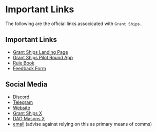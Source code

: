 # Important Links

The following are the official links associcated with `Grant Ships.`

## Important Links

- [Grant Ships Landing Page](https://grantships.fun/)
- [Grant Ships Pilot Round App](https://app.grantships.fun/)
- [Rule Book](https://rules.grantships.fun/)
- [Feedback Form](https://ed4avh6jdmk.typeform.com/to/ODDRiUm2)

## Social Media

- [Discord](https://discord.gg/FydbKxFnyU)
- [Telegram](https://t.me/grantships)
- [Website](https://grantships.fun)
- [Grant Ships X](https://twitter.com/grantships)
- [DAO Masons X](https://twitter.com/daomasons)
- [email](mailto:grantships@gmail.com) (advise against relying on this as primary means of comms)
